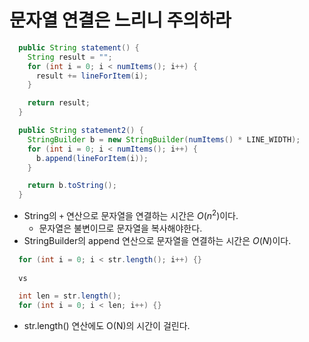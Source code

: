 # 문자열 연결은 느리니 주의하라
```java
  public String statement() {
    String result = "";
    for (int i = 0; i < numItems(); i++) {
      result += lineForItem(i);
    }

    return result;
  }

  public String statement2() {
    StringBuilder b = new StringBuilder(numItems() * LINE_WIDTH);
    for (int i = 0; i < numItems(); i++) {
      b.append(lineForItem(i));
    }

    return b.toString();
  }
```
- String의 `+` 연산으로 문자열을 연결하는 시간은 $O(n^2)$이다.
  - 문자열은 불변이므로 문자열을 복사해야한다.
- StringBuilder의 append 연산으로 문자열을 연결하는 시간은 $O(N)$이다.

```java
  for (int i = 0; i < str.length(); i++) {}
  
  vs

  int len = str.length();
  for (int i = 0; i < len; i++) {}
```
- str.length() 연산에도 O(N)의 시간이 걸린다.

